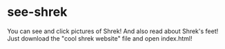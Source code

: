 # see-shrek
You can see and click pictures of Shrek! And also read about Shrek's feet!
Just download the "cool shrek website" file and open index.html!
